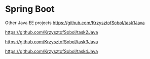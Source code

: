 # Spring Boot


Other Java EE projects
https://github.com/KrzysztofSobol/task1Java

https://github.com/KrzysztofSobol/task2Java

https://github.com/KrzysztofSobol/task3Java

https://github.com/KrzysztofSobol/task4Java

